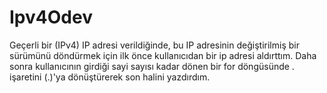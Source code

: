 # Ipv4Odev
Geçerli bir (IPv4) IP adresi verildiğinde, bu IP adresinin değiştirilmiş bir sürümünü döndürmek için ilk önce kullanıcıdan bir ip adresi aldırttım. Daha sonra kullanıcının girdiği sayi sayısı kadar dönen bir for döngüsünde . işaretini (.)'ya dönüştürerek son halini yazdırdım.
